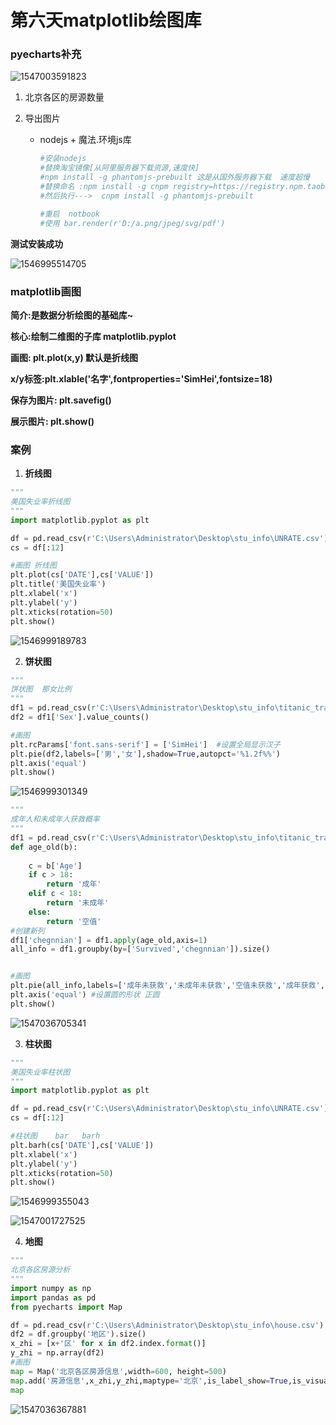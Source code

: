 # 第六天matplotlib绘图库

### pyecharts补充

![1547003591823](C:\Users\ADMINI~1\AppData\Local\Temp\1547003591823.png)




1. 北京各区的房源数量

2. 导出图片

   * nodejs + 魔法.环境js库

     ~~~python
     #安装nodejs
     #替换淘宝镜像[从阿里服务器下载资源,速度快]
     #npm install -g phantomjs-prebuilt 这是从国外服务器下载  速度超慢
     #替换命名 :npm install -g cnpm registry=https://registry.npm.taobao.org
     #然后执行--->  cnpm install -g phantomjs-prebuilt
     
     #重启  notbook
     #使用 bar.render(r'D:/a.png/jpeg/svg/pdf')
     ~~~

**测试安装成功**

![1546995514705](C:\Users\ADMINI~1\AppData\Local\Temp\1546995514705.png)

### matplotlib画图



**简介:是数据分析绘图的基础库~**

**核心:绘制二维图的子库  matplotlib.pyplot**

**画图: plt.plot(x,y) 默认是折线图**

**x/y标签:plt.xlable('名字',fontproperties='SimHei',fontsize=18)**

**保存为图片:  plt.savefig()**

**展示图片: plt.show()**

### 案例

1. **折线图**

~~~python
"""
美国失业率折线图
"""
import matplotlib.pyplot as plt

df = pd.read_csv(r'C:\Users\Administrator\Desktop\stu_info\UNRATE.csv')
cs = df[:12]

#画图 折线图
plt.plot(cs['DATE'],cs['VALUE'])
plt.title('美国失业率')
plt.xlabel('x')
plt.ylabel('y')
plt.xticks(rotation=50)
plt.show()
~~~



![1546999189783](C:\Users\ADMINI~1\AppData\Local\Temp\1546999189783.png)



2. **饼状图**

~~~python
"""
饼状图  那女比例
"""
df1 = pd.read_csv(r'C:\Users\Administrator\Desktop\stu_info\titanic_train.csv')
df2 = df1['Sex'].value_counts()

#画图
plt.rcParams['font.sans-serif'] = ['SimHei']  #设置全局显示汉子
plt.pie(df2,labels=['男','女'],shadow=True,autopct='%1.2f%%')
plt.axis('equal')
plt.show()
~~~



![1546999301349](C:\Users\ADMINI~1\AppData\Local\Temp\1546999301349.png)

~~~python
"""
成年人和未成年人获救概率
"""
df1 = pd.read_csv(r'C:\Users\Administrator\Desktop\stu_info\titanic_train.csv')
def age_old(b):
    
    c = b['Age']
    if c > 18:
        return '成年'
    elif c < 18:
        return '未成年'
    else:
        return '空值'
#创建新列 
df1['chegnnian'] = df1.apply(age_old,axis=1)
all_info = df1.groupby(by=['Survived','chegnnian']).size()


#画图
plt.pie(all_info,labels=['成年未获救','未成年未获救','空值未获救','成年获救','未成年获救','空值获救'],shadow=True,autopct='%1.1f%%',explode=(0,0.02,0.05,0.08,0.1,0.12))
plt.axis('equal') #设置圆的形状 正圆
plt.show()
~~~

![1547036705341](C:\Users\ADMINI~1\AppData\Local\Temp\1547036705341.png)

3. **柱状图**

~~~python
"""
美国失业率柱状图
"""
import matplotlib.pyplot as plt

df = pd.read_csv(r'C:\Users\Administrator\Desktop\stu_info\UNRATE.csv')
cs = df[:12]

#柱状图    bar   barh
plt.barh(cs['DATE'],cs['VALUE'])
plt.xlabel('x')
plt.ylabel('y')
plt.xticks(rotation=50)
plt.show()
~~~





![1546999355043](C:\Users\ADMINI~1\AppData\Local\Temp\1546999355043.png)



![1547001727525](C:\Users\ADMINI~1\AppData\Local\Temp\1547001727525.png)

4. **地图**

~~~python
"""
北京各区房源分析
"""
import numpy as np
import pandas as pd
from pyecharts import Map

df = pd.read_csv(r'C:\Users\Administrator\Desktop\stu_info\house.csv')
df2 = df.groupby('地区').size()
x_zhi = [x+'区' for x in df2.index.format()]
y_zhi = np.array(df2)
#画图
map = Map('北京各区房源信息',width=600, height=500)
map.add('房源信息',x_zhi,y_zhi,maptype='北京',is_label_show=True,is_visualmap=True)
map
~~~



![1547036367881](C:\Users\ADMINI~1\AppData\Local\Temp\1547036367881.png)



















